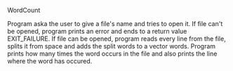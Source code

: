 WordCount

Program aska the user to give a file's name and tries to open it. If file
can't be opened, program prints an error and ends to a return value
EXIT_FAILURE. If file can be opened, program reads every line from the file,
splits it from space and adds the split words to a vector words. Program
prints how many times the word occurs in the file and also prints the line
where the word has occured.
